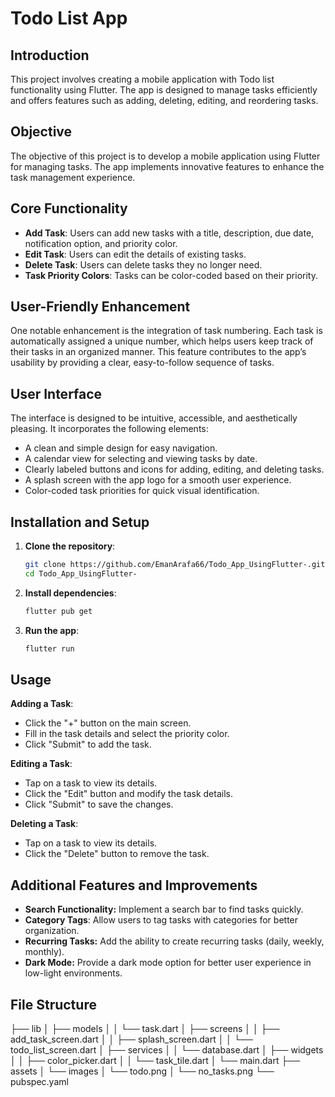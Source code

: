# Todo List App

## Introduction
This project involves creating a mobile application with Todo list functionality using Flutter. The app is designed to manage tasks efficiently and offers features such as adding, deleting, editing, and reordering tasks.

## Objective
The objective of this project is to develop a mobile application using Flutter for managing tasks. The app implements innovative features to enhance the task management experience.

## Core Functionality
- **Add Task**: Users can add new tasks with a title, description, due date, notification option, and priority color.
- **Edit Task**: Users can edit the details of existing tasks.
- **Delete Task**: Users can delete tasks they no longer need.
- **Task Priority Colors**: Tasks can be color-coded based on their priority.

## User-Friendly Enhancement
One notable enhancement is the integration of task numbering. Each task is automatically assigned a unique number, which helps users keep track of their tasks in an organized manner. This feature contributes to the app’s usability by providing a clear, easy-to-follow sequence of tasks.

## User Interface
The interface is designed to be intuitive, accessible, and aesthetically pleasing. It incorporates the following elements:
- A clean and simple design for easy navigation.
- A calendar view for selecting and viewing tasks by date.
- Clearly labeled buttons and icons for adding, editing, and deleting tasks.
- A splash screen with the app logo for a smooth user experience.
- Color-coded task priorities for quick visual identification.

## Installation and Setup
1. **Clone the repository**:
   ```bash
   git clone https://github.com/EmanArafa66/Todo_App_UsingFlutter-.git
   cd Todo_App_UsingFlutter-
   
2. **Install dependencies**:
   ```bash
   flutter pub get
   
4. **Run the app**:
   ```bash
   flutter run

## Usage
**Adding a Task**:
 - Click the "+" button on the main screen.
 - Fill in the task details and select the priority color.
 - Click "Submit" to add the task.
   
**Editing a Task**:
 - Tap on a task to view its details.
 - Click the "Edit" button and modify the task details.
 - Click "Submit" to save the changes.
   
**Deleting a Task**:
- Tap on a task to view its details.
- Click the "Delete" button to remove the task.

## Additional Features and Improvements
- **Search Functionality:** Implement a search bar to find tasks quickly.
- **Category Tags**: Allow users to tag tasks with categories for better organization.
- **Recurring Tasks:** Add the ability to create recurring tasks (daily, weekly, monthly).
- **Dark Mode:** Provide a dark mode option for better user experience in low-light environments.


## File Structure
├── lib
│   ├── models
│   │   └── task.dart
│   ├── screens
│   │   ├── add_task_screen.dart
│   │   ├── splash_screen.dart
│   │   └── todo_list_screen.dart
│   ├── services
│   │   └── database.dart
│   ├── widgets
│   │   ├── color_picker.dart
│   │   └── task_tile.dart
│   └── main.dart
├── assets
│   └── images
│       └── todo.png
│       └── no_tasks.png
└── pubspec.yaml


